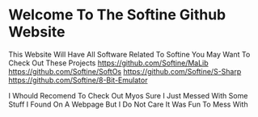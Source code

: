 # Welcome To The Softine Github Website
This Website Will Have All Software Related To Softine You May Want To Check Out These Projects
https://github.com/Softine/MaLib
https://github.com/Softine/SoftOs
https://github.com/Softine/S-Sharp
https://github.com/Softine/8-Bit-Emulator

I Whould Recomend To Check Out Myos Sure I Just Messed With Some Stuff I Found On A Webpage But I Do Not Care It Was Fun To Mess With
